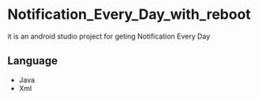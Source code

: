 # Notification_Every_Day_with_reboot
it is an android studio project for geting Notification Every Day

## Language
- Java
- Xml
